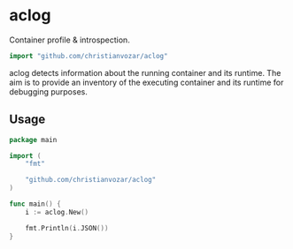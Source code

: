 # aclog

Container profile & introspection.

```Go
import "github.com/christianvozar/aclog"
```

aclog detects information about the running container and its runtime. The aim is to provide an inventory of the executing container and its runtime for debugging purposes.

## Usage

```Go
package main

import (
	"fmt"

	"github.com/christianvozar/aclog"
)

func main() {
	i := aclog.New()

	fmt.Println(i.JSON())
}
```
